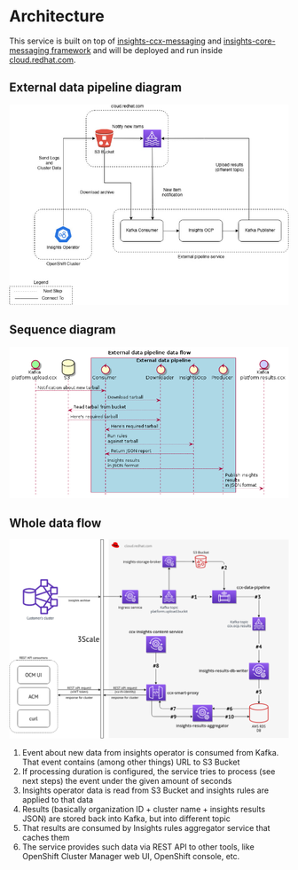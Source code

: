 # Architecture

This service is built on top of [insights-ccx-messaging][2] and
[insights-core-messaging framework][1] and will be deployed and
run inside [cloud.redhat.com][3].

## External data pipeline diagram

![diagram](./external_pipeline_diagram.jpg)

## Sequence diagram

![sequence](./sequence-diagram.png)

## Whole data flow

![data_flow](./customer_facing_services_architecture.png)

1. Event about new data from insights operator is consumed from Kafka. That event contains (among other things) URL to S3 Bucket
2. If processing duration is configured, the service tries to process (see next steps) the event under the given amount of seconds
3. Insights operator data is read from S3 Bucket and insights rules are applied to that data
4. Results (basically organization ID + cluster name + insights results JSON) are stored back into Kafka, but into different topic
5. That results are consumed by Insights rules aggregator service that caches them
6. The service provides such data via REST API to other tools, like OpenShift Cluster Manager web UI, OpenShift console, etc.

[1]: https://github.com/RedHatInsights/insights-core-messaging
[2]: https://github.com/RedHatInsights/insights-ccx-messaging/
[3]: https://cloud.redhat.com